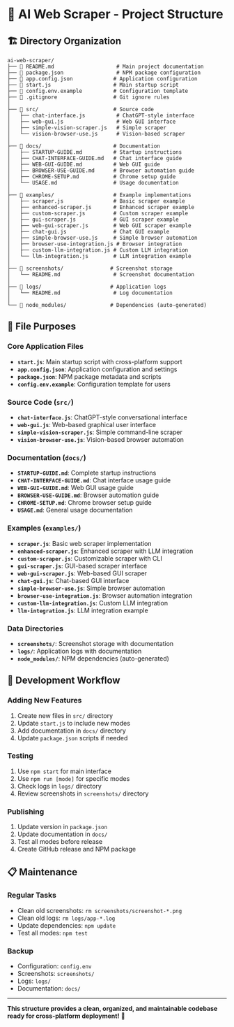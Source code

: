 # 📁 AI Web Scraper - Project Structure

## 🏗️ Directory Organization

```
ai-web-scraper/
├── 📄 README.md                    # Main project documentation
├── 📄 package.json                 # NPM package configuration
├── 📄 app.config.json             # Application configuration
├── 📄 start.js                    # Main startup script
├── 📄 config.env.example          # Configuration template
├── 📄 .gitignore                  # Git ignore rules
│
├── 📁 src/                        # Source code
│   ├── chat-interface.js          # ChatGPT-style interface
│   ├── web-gui.js                 # Web GUI interface
│   ├── simple-vision-scraper.js   # Simple scraper
│   └── vision-browser-use.js      # Vision-based scraper
│
├── 📁 docs/                       # Documentation
│   ├── STARTUP-GUIDE.md          # Startup instructions
│   ├── CHAT-INTERFACE-GUIDE.md   # Chat interface guide
│   ├── WEB-GUI-GUIDE.md          # Web GUI guide
│   ├── BROWSER-USE-GUIDE.md      # Browser automation guide
│   ├── CHROME-SETUP.md           # Chrome setup guide
│   └── USAGE.md                  # Usage documentation
│
├── 📁 examples/                   # Example implementations
│   ├── scraper.js                # Basic scraper example
│   ├── enhanced-scraper.js       # Enhanced scraper example
│   ├── custom-scraper.js         # Custom scraper example
│   ├── gui-scraper.js            # GUI scraper example
│   ├── web-gui-scraper.js        # Web GUI scraper example
│   ├── chat-gui.js               # Chat GUI example
│   ├── simple-browser-use.js     # Simple browser automation
│   ├── browser-use-integration.js # Browser integration
│   ├── custom-llm-integration.js # Custom LLM integration
│   └── llm-integration.js        # LLM integration example
│
├── 📁 screenshots/               # Screenshot storage
│   └── README.md                 # Screenshot documentation
│
├── 📁 logs/                      # Application logs
│   └── README.md                 # Log documentation
│
└── 📁 node_modules/              # Dependencies (auto-generated)
```

## 🎯 File Purposes

### Core Application Files
- **`start.js`**: Main startup script with cross-platform support
- **`app.config.json`**: Application configuration and settings
- **`package.json`**: NPM package metadata and scripts
- **`config.env.example`**: Configuration template for users

### Source Code (`src/`)
- **`chat-interface.js`**: ChatGPT-style conversational interface
- **`web-gui.js`**: Web-based graphical user interface
- **`simple-vision-scraper.js`**: Simple command-line scraper
- **`vision-browser-use.js`**: Vision-based browser automation

### Documentation (`docs/`)
- **`STARTUP-GUIDE.md`**: Complete startup instructions
- **`CHAT-INTERFACE-GUIDE.md`**: Chat interface usage guide
- **`WEB-GUI-GUIDE.md`**: Web GUI usage guide
- **`BROWSER-USE-GUIDE.md`**: Browser automation guide
- **`CHROME-SETUP.md`**: Chrome browser setup guide
- **`USAGE.md`**: General usage documentation

### Examples (`examples/`)
- **`scraper.js`**: Basic web scraper implementation
- **`enhanced-scraper.js`**: Enhanced scraper with LLM integration
- **`custom-scraper.js`**: Customizable scraper with CLI
- **`gui-scraper.js`**: GUI-based scraper interface
- **`web-gui-scraper.js`**: Web-based GUI scraper
- **`chat-gui.js`**: Chat-based GUI interface
- **`simple-browser-use.js`**: Simple browser automation
- **`browser-use-integration.js`**: Browser automation integration
- **`custom-llm-integration.js`**: Custom LLM integration
- **`llm-integration.js`**: LLM integration example

### Data Directories
- **`screenshots/`**: Screenshot storage with documentation
- **`logs/`**: Application logs with documentation
- **`node_modules/`**: NPM dependencies (auto-generated)

## 🔧 Development Workflow

### Adding New Features
1. Create new files in `src/` directory
2. Update `start.js` to include new modes
3. Add documentation in `docs/` directory
4. Update `package.json` scripts if needed

### Testing
1. Use `npm start` for main interface
2. Use `npm run [mode]` for specific modes
3. Check logs in `logs/` directory
4. Review screenshots in `screenshots/` directory

### Publishing
1. Update version in `package.json`
2. Update documentation in `docs/`
3. Test all modes before release
4. Create GitHub release and NPM package

## 📋 Maintenance

### Regular Tasks
- Clean old screenshots: `rm screenshots/screenshot-*.png`
- Clean old logs: `rm logs/app-*.log`
- Update dependencies: `npm update`
- Test all modes: `npm test`

### Backup
- Configuration: `config.env`
- Screenshots: `screenshots/`
- Logs: `logs/`
- Documentation: `docs/`

---

**This structure provides a clean, organized, and maintainable codebase ready for cross-platform deployment!** 🚀 